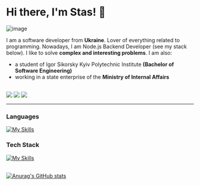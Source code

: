 # Hi there, I'm Stas! 👋
![image](https://media.giphy.com/media/3oKIPnAiaMCws8nOsE/giphy.gif?cid=790b7611oscq0hhevd85c4z776u3f4oj6ieouwzup368yer0&ep=v1_gifs_search&rid=giphy.gif&ct=g)

I am a software developer from **Ukraine**. Lover of everything related to programming. Nowadays, I am Node.js Backend Developer (see my stack below). I like to solve **complex and interesting problems**. I am also:
- a student of Igor Sikorsky Kyiv Polytechnic Institute **(Bachelor of Software Engineering)**
- working in a state enterprise of the **Ministry of Internal Affairs**
<br></br>
<div>
  <a href="mailto:stanislavbasarab083@gmail.com" target="_blank" ><img src="https://img.shields.io/badge/Gmail-D14836?style=for-the-badge&logo=gmail&logoColor=white" /></a>
  <a href="https://t.me/stbasarab" target="_blank"><img src="https://img.shields.io/badge/Telegram-2CA5E0?style=for-the-badge&logo=telegram&logoColor=white" /></a>
  <a href="https://www.linkedin.com/in/stbasarab/" target="_blank"><img src="https://img.shields.io/badge/LinkedIn-0077B5?style=for-the-badge&logo=linkedin&logoColor=white" /></a>
</div>

<hr></hr>

### Languages
[![My Skills](https://skillicons.dev/icons?i=js,ts,kotlin,c,html,css)](https://skillicons.dev)
<br>

### Tech Stack
[![My Skills](https://skillicons.dev/icons?i=nestjs,nodejs,express,jest,docker,mongodb,postgres,mysql,redis,rabbitmq,sequelize,prisma,linux,azure)](https://skillicons.dev)
<br>
<br>

[![Anurag's GitHub stats](https://github-readme-stats.vercel.app/api?username=fokaaas&theme=dark)](https://github.com/anuraghazra/github-readme-stats)
